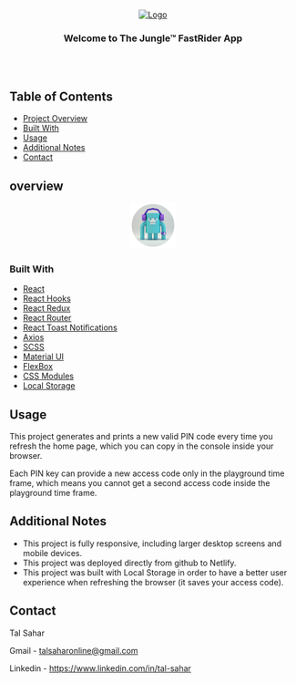 <!-- PROJECT LOGO -->
<br />
<p align="center">
  <a href="https://github.com/talsaharonline/Tal-Sahar-21-09-2020">
    <img src="images/logo.png" alt="Logo" width="80" height="80">
  </a>

  <h3 align="center">Welcome to The Jungle™ FastRider App</h3>

  <p align="center">
    <br />
    <br />
    <!-- <a href="https://github.com/talsaharonline/Tal-Sahar-21-09-2020">View Demo</a> -->
  </p>
</p>

<!-- TABLE OF CONTENTS -->

## Table of Contents

- [Project Overview](#overview)
- [Built With](#built-with)
- [Usage](#usage)
- [Additional Notes](#additional-notes)
- [Contact](#contact)

<!-- Project Overview -->

## overview

<p align="center">
  <a href="">
    <img src="./GitHubAssets/logo.png" alt="Logo" width="80" height="80">
  </a>
</p>


### Built With

- [React](https://reactjs.org/)
- [React Hooks](https://reactjs.org/docs/hooks-intro.html)
- [React Redux](https://react-redux.js.org/introduction/quick-start#:~:text=React%20Redux%20is%20the%20official,the%20store%20to%20update%20data.)
- [React Router](https://reactrouter.com/)
- [React Toast Notifications](https://jossmac.github.io/react-toast-notifications/)
- [Axios](https://www.npmjs.com/package/axios)
- [SCSS](https://sass-lang.com/)
- [Material UI](https://material-ui.com/)
- [FlexBox](https://developer.mozilla.org/en-US/docs/Web/CSS/CSS_Flexible_Box_Layout/Basic_Concepts_of_Flexbox)
- [CSS Modules](https://create-react-app.dev/docs/adding-a-css-modules-stylesheet/)
- [Local Storage](https://developer.mozilla.org/en-US/docs/Web/API/Window/localStorage)


<!-- USAGE EXAMPLES -->

## Usage

This project generates and prints a new valid PIN code every time you refresh the home page,
which you can copy in the console inside your browser.

Each PIN key can provide a new access code only in the playground time frame,
which means you cannot get a second access code inside the playground time frame.

<!-- ADDITIONAL NOTES -->

## Additional Notes

- This project is fully responsive, including larger desktop screens and mobile devices.
- This project was deployed directly from github to Netlify.
- This project was built with Local Storage in order to have a better user experience when refreshing the browser (it saves your access code).

<!-- CONTACT -->

## Contact

Tal Sahar

Gmail - talsaharonline@gmail.com

Linkedin - https://www.linkedin.com/in/tal-sahar
